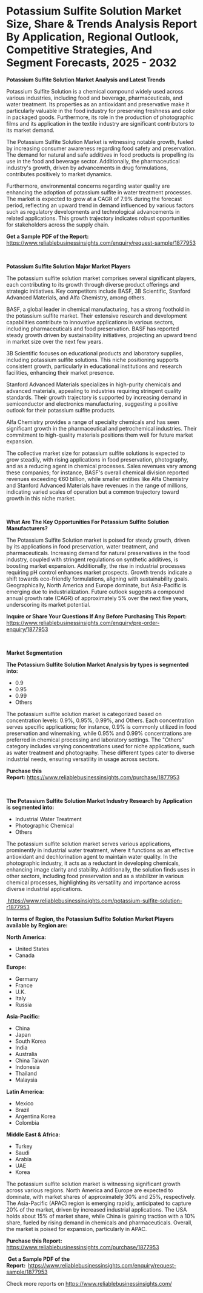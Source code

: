 <p><h1>Potassium Sulfite Solution Market Size, Share & Trends Analysis Report By Application, Regional Outlook, Competitive Strategies, And Segment Forecasts, 2025 - 2032</h1></p><p><strong>Potassium Sulfite Solution Market Analysis and Latest Trends</strong></p>
<p><p>Potassium Sulfite Solution is a chemical compound widely used across various industries, including food and beverage, pharmaceuticals, and water treatment. Its properties as an antioxidant and preservative make it particularly valuable in the food industry for preserving freshness and color in packaged goods. Furthermore, its role in the production of photographic films and its application in the textile industry are significant contributors to its market demand.</p><p>The Potassium Sulfite Solution Market is witnessing notable growth, fueled by increasing consumer awareness regarding food safety and preservation. The demand for natural and safe additives in food products is propelling its use in the food and beverage sector. Additionally, the pharmaceutical industry's growth, driven by advancements in drug formulations, contributes positively to market dynamics.</p><p>Furthermore, environmental concerns regarding water quality are enhancing the adoption of potassium sulfite in water treatment processes. The market is expected to grow at a CAGR of 7.9% during the forecast period, reflecting an upward trend in demand influenced by various factors such as regulatory developments and technological advancements in related applications. This growth trajectory indicates robust opportunities for stakeholders across the supply chain.</p></p>
<p><strong>Get a Sample PDF of the Report:&nbsp;</strong> <a href="https://www.reliablebusinessinsights.com/enquiry/request-sample/1877953?utm_campaign=2211&utm_medium=2&utm_source=Github&utm_content=ia&utm_term=30012025&utm_id=potassium-sulfite-solution">https://www.reliablebusinessinsights.com/enquiry/request-sample/1877953</a></p>
<p>&nbsp;</p>
<p><strong>Potassium Sulfite Solution Major Market Players</strong></p>
<p><p>The potassium sulfite solution market comprises several significant players, each contributing to its growth through diverse product offerings and strategic initiatives. Key competitors include BASF, 3B Scientific, Stanford Advanced Materials, and Alfa Chemistry, among others. </p><p>BASF, a global leader in chemical manufacturing, has a strong foothold in the potassium sulfite market. Their extensive research and development capabilities contribute to innovative applications in various sectors, including pharmaceuticals and food preservation. BASF has reported steady growth driven by sustainability initiatives, projecting an upward trend in market size over the next few years.</p><p>3B Scientific focuses on educational products and laboratory supplies, including potassium sulfite solutions. This niche positioning supports consistent growth, particularly in educational institutions and research facilities, enhancing their market presence.</p><p>Stanford Advanced Materials specializes in high-purity chemicals and advanced materials, appealing to industries requiring stringent quality standards. Their growth trajectory is supported by increasing demand in semiconductor and electronics manufacturing, suggesting a positive outlook for their potassium sulfite products.</p><p>Alfa Chemistry provides a range of specialty chemicals and has seen significant growth in the pharmaceutical and petrochemical industries. Their commitment to high-quality materials positions them well for future market expansion.</p><p>The collective market size for potassium sulfite solutions is expected to grow steadily, with rising applications in food preservation, photography, and as a reducing agent in chemical processes. Sales revenues vary among these companies; for instance, BASF's overall chemical division reported revenues exceeding €60 billion, while smaller entities like Alfa Chemistry and Stanford Advanced Materials have revenues in the range of millions, indicating varied scales of operation but a common trajectory toward growth in this niche market.</p></p>
<p>&nbsp;</p>
<p><strong>What Are The Key Opportunities For Potassium Sulfite Solution Manufacturers?</strong></p>
<p><p>The Potassium Sulfite Solution market is poised for steady growth, driven by its applications in food preservation, water treatment, and pharmaceuticals. Increasing demand for natural preservatives in the food industry, coupled with stringent regulations on synthetic additives, is boosting market expansion. Additionally, the rise in industrial processes requiring pH control enhances market prospects. Growth trends indicate a shift towards eco-friendly formulations, aligning with sustainability goals. Geographically, North America and Europe dominate, but Asia-Pacific is emerging due to industrialization. Future outlook suggests a compound annual growth rate (CAGR) of approximately 5% over the next five years, underscoring its market potential.</p></p>
<p><strong>Inquire or Share Your Questions If Any Before Purchasing This Report:</strong> <a href="https://www.reliablebusinessinsights.com/enquiry/pre-order-enquiry/1877953?utm_campaign=2211&utm_medium=2&utm_source=Github&utm_content=ia&utm_term=30012025&utm_id=potassium-sulfite-solution">https://www.reliablebusinessinsights.com/enquiry/pre-order-enquiry/1877953</a></p>
<p>&nbsp;</p>
<p><strong>Market Segmentation</strong></p>
<p><strong>The Potassium Sulfite Solution Market Analysis by types is segmented into:</strong></p>
<p><ul><li>0.9</li><li>0.95</li><li>0.99</li><li>Others</li></ul></p>
<p><p>The potassium sulfite solution market is categorized based on concentration levels: 0.9%, 0.95%, 0.99%, and Others. Each concentration serves specific applications; for instance, 0.9% is commonly utilized in food preservation and winemaking, while 0.95% and 0.99% concentrations are preferred in chemical processing and laboratory settings. The "Others" category includes varying concentrations used for niche applications, such as water treatment and photography. These different types cater to diverse industrial needs, ensuring versatility in usage across sectors.</p></p>
<p><strong>Purchase this Report:&nbsp;</strong><a href="https://www.reliablebusinessinsights.com/purchase/1877953?utm_campaign=2211&utm_medium=2&utm_source=Github&utm_content=ia&utm_term=30012025&utm_id=potassium-sulfite-solution">https://www.reliablebusinessinsights.com/purchase/1877953</a></p>
<p>&nbsp;</p>
<p><strong>The Potassium Sulfite Solution Market Industry Research by Application is segmented into:</strong></p>
<p><ul><li>Industrial Water Treatment</li><li>Photographic Chemical</li><li>Others</li></ul></p>
<p><p>The potassium sulfite solution market serves various applications, prominently in industrial water treatment, where it functions as an effective antioxidant and dechlorination agent to maintain water quality. In the photographic industry, it acts as a reductant in developing chemicals, enhancing image clarity and stability. Additionally, the solution finds uses in other sectors, including food preservation and as a stabilizer in various chemical processes, highlighting its versatility and importance across diverse industrial applications.</p></p>
<p><a href="https://www.reliablebusinessinsights.com/potassium-sulfite-solution-r1877953?utm_campaign=2211&utm_medium=2&utm_source=Github&utm_content=ia&utm_term=30012025&utm_id=potassium-sulfite-solution">&nbsp;https://www.reliablebusinessinsights.com/potassium-sulfite-solution-r1877953</a></p>
<p><strong>In terms of Region, the Potassium Sulfite Solution Market Players available by Region are:</strong></p>
<p>
    <p> <strong> North America: </strong>
        <ul>
            <li>United States</li>
            <li>Canada</li>
        </ul>
        </p> 
    <p> <strong> Europe: </strong>
        <ul>
            <li>Germany</li>
            <li>France</li>
            <li>U.K.</li>
            <li>Italy</li>
            <li>Russia</li>
        </ul>
        </p> 
    <p> <strong> Asia-Pacific: </strong>
        <ul>
            <li>China</li>
            <li>Japan</li>
            <li>South Korea</li>
            <li>India</li>
            <li>Australia</li>
            <li>China Taiwan</li>
            <li>Indonesia</li>
            <li>Thailand</li>
            <li>Malaysia</li>
        </ul>
        </p> 
    <p> <strong> Latin America: </strong>
        <ul>
            <li>Mexico</li>
            <li>Brazil</li>
            <li>Argentina Korea</li>
            <li>Colombia</li>
        </ul>
        </p> 
    <p> <strong> Middle East & Africa: </strong>
        <ul>
            <li>Turkey</li>
            <li>Saudi</li>
            <li>Arabia</li>
            <li>UAE</li>
            <li>Korea</li>
        </ul>
    </p>
    </p>
<p><p>The potassium sulfite solution market is witnessing significant growth across various regions. North America and Europe are expected to dominate, with market shares of approximately 30% and 25%, respectively. The Asia-Pacific (APAC) region is emerging rapidly, anticipated to capture 20% of the market, driven by increased industrial applications. The USA holds about 15% of market share, while China is gaining traction with a 10% share, fueled by rising demand in chemicals and pharmaceuticals. Overall, the market is poised for expansion, particularly in APAC.</p></p>
<p><strong>Purchase this Report: </strong><a href="https://www.reliablebusinessinsights.com/purchase/1877953?utm_campaign=2211&utm_medium=2&utm_source=Github&utm_content=ia&utm_term=30012025&utm_id=potassium-sulfite-solution">https://www.reliablebusinessinsights.com/purchase/1877953</a></p>
<p>&nbsp;<strong>Get a Sample PDF of the Report:&nbsp;&nbsp;</strong><a href="https://www.reliablebusinessinsights.com/enquiry/request-sample/1877953?utm_campaign=2211&utm_medium=2&utm_source=Github&utm_content=ia&utm_term=30012025&utm_id=potassium-sulfite-solution">https://www.reliablebusinessinsights.com/enquiry/request-sample/1877953</a></p>
<p><strong></strong></p>
<p>Check more reports on <a href="https://www.reliablebusinessinsights.com/?utm_campaign=2211&utm_medium=2&utm_source=Github&utm_content=ia&utm_term=30012025&utm_id=potassium-sulfite-solution">https://www.reliablebusinessinsights.com/</a></p>